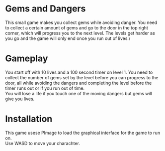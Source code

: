 # Gems and Dangers

This small game makes you collect gems while avoiding danger. You need to collect a certain amount of gems and go to the door in the top right corner, which will progress you to the next level. The levels get harder as you go and the game will only end once you run out of lives.\

# Gameplay
You start off with 10 lives and a 100 second timer on level 1. You need to collect the number of gems set by the level before you can progress to the door, all while avoiding the dangers and completing the level before the timer runs out or if you run out of time.\
You will lose a life if you touch one of the moving dangers but gems will give you lives.

# Installation
This game usese PImage to load the graphical interface for the game to run on.\
Use WASD to move your charachter.
